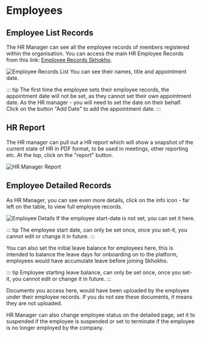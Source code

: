 # Employees

## Employee List Records
The HR Manager can see all the employee records of members registered within the organisation. You can access the main HR Employee Records from this link: [Employee Records Skhokho](https://skhokho.io/hr/hr-employee-records).

![Employee Records List](/img/hr_employee_records.png)
You can see their names, title and appointment date.

::: tip
The first time the employee sets their employee records, the appointment date will not be set, as they cannot set their own appointment date. As the HR manager - you will need to set the date on their behalf. Click on the button "Add Date" to add the appointment date.
:::

## HR Report
The HR manager can pull out a HR report which will show a snapshot of the current state of HR in PDF format, to be used in meetings, other reporting etc.
At the top, click on the "report" button.

![HR Manager Report](/img/hr_manager_pdf_report.png)


## Employee Detailed Records
As HR Manager, you can see even more details, click on the info icon - far left on the table, to view full employee records.

![Employee Details](/img/employee_detail.png)
If the employee start-date is not set, you can set it here.

::: tip
The employee start date, can only be set once, once you set-it, you cannot edit or change it in future.
:::

You can also set the initial leave balance for employees here, this is intended to balance the leave days for onboarding on to the platform, employees would have accumulate leave before joining Skhokho.

::: tip
Employee starting leave balance, can only be set once, once you set-it, you cannot edit or change it in future.
:::

Documents you access here, would have been uploaded by the employee under their employee records. If you do not see these documents, it means they are not uploaded.

HR Manager can also change employee status on the detailed page, set it to suspended if the employee is suspended or set to terminate if the employee is no longer employed by the company.
